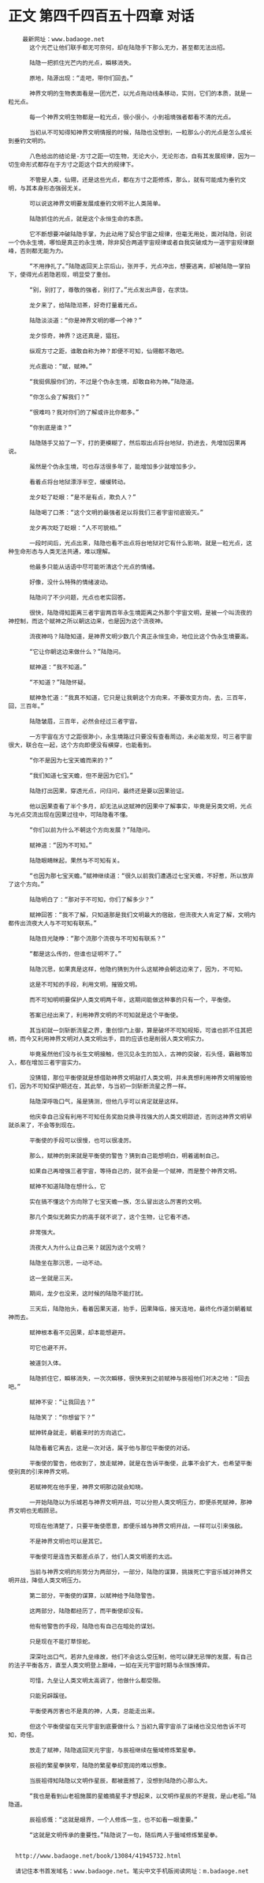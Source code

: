 # 正文 第四千四百五十四章 对话
        最新网址：www.badaoge.net
          这个光芒让他们联手都无可奈何，却在陆隐手下那么无力，甚至都无法出招。
      
          陆隐一把抓住光芒内的光点，瞬移消失。
      
          原地，陆源出现：“走吧，带你们回去。”
      
          神界文明的生物表面看是一团光芒，以光点拖动线条移动，实则，它们的本质，就是一粒光点。
      
          每一个神界文明生物都是一粒光点，很小很小，小到祖境强者都看不清的光点。
      
          当初从不可知得知神界文明情报的时候，陆隐也没想到，一粒那么小的光点是怎么成长到垂钓文明的。
      
          八色给出的结论是-方寸之距一切生物，无论大小，无论形态，自有其发展规律，因为一切生命形式都存在于方寸之距这个巨大的规律下。
      
          不管是人类，仙翎，还是这些光点，都在方寸之距修炼，那么，就有可能成为垂钓文明，与其本身形态强弱无关。
      
          可以说这神界文明要发展成垂钓文明不比人类简单。
      
          陆隐抓住的光点，就是这个永恒生命的本质。
      
          它不断想要冲破陆隐手掌，为此动用了契合宇宙之规律，但毫无用处，面对陆隐，别说一个伪永生境，哪怕是真正的永生境，除非契合两道宇宙规律或者自我突破成为一道宇宙规律巅峰，否则都无能为力。
      
          “不用挣扎了。”陆隐返回天上宗后山，张开手，光点冲出，想要逃离，却被陆隐一掌拍下，使得光点若隐若现，明显受了重创。
      
          “别，别打了，尊敬的强者，别打了。”光点发出声音，在求饶。
      
          龙夕来了，给陆隐沏茶，好奇打量着光点。
      
          陆隐淡淡道：“你是神界文明的哪一个神？”
      
          龙夕惊奇，神界？这还真是，猖狂。
      
          纵观方寸之距，谁敢自称为神？即便不可知，仙翎都不敢吧。
      
          光点震动：“赋，赋神。”
      
          “我挺佩服你们的，不过是个伪永生境，却敢自称为神。”陆隐道。
      
          “你怎么会了解我们？”
      
          “很难吗？我对你们的了解或许比你都多。”
      
          “你到底是谁？”
      
          陆隐随手又拍了一下，打的更模糊了，然后取出点将台地狱，扔进去，先增加因果再说。
      
          虽然是个伪永生境，可也存活很多年了，能增加多少就增加多少。
      
          看着点将台地狱漂浮半空，缓缓转动。
      
          龙夕眨了眨眼：“是不是有点，欺负人？”
      
          陆隐喝了口茶：“这个文明的最强者足以将我们三者宇宙彻底毁灭。”
      
          龙夕再次眨了眨眼：“人不可貌相。”
      
          一段时间后，光点出来，陆隐也看不出点将台地狱对它有什么影响，就是一粒光点，这种生命形态与人类无法共通，难以理解。
      
          他最多只能从话语中尽可能听清这个光点的情绪。
      
          好像，没什么特殊的情绪波动。
      
          陆隐问了不少问题，光点也老实回答。
      
          很快，陆隐得知距离三者宇宙两百年永生境距离之外那个宇宙文明，是被一个叫流夜的神控制，而这个赋神之所以朝这边来，也是因为这个流夜神。
      
          流夜神吗？陆隐知道，是神界文明少数几个真正永恒生命，地位比这个伪永生境要高。
      
          “它让你朝这边来做什么？”陆隐问。
      
          赋神道：“我不知道。”
      
          “不知道？”陆隐怀疑。
      
          赋神急忙道：“我真不知道，它只是让我朝这个方向来，不要改变方向，去，三百年，回，三百年。”
      
          陆隐皱眉，三百年，必然会经过三者宇宙。
      
          一方宇宙在方寸之距很渺小，永生境路过只要没有查看周边，未必能发现，可三者宇宙很大，联合在一起，这个方向即便没有横穿，也能看到。
      
          “你不是因为七宝天蟾而来的？”
      
          “我们知道七宝天蟾，但不是因为它们。”
      
          陆隐打出因果，穿透光点，问归问，最终还是要以因果验证。
      
          他以因果查看了半个多月，却无法从这赋神的因果中了解事实，毕竟是另类文明，光点与光点交流出现在因果过往中，可陆隐看不懂。
      
          “你们以前为什么不朝这个方向发展？”陆隐问。
      
          赋神道：“因为不可知。”
      
          陆隐眼睛眯起，果然与不可知有关。
      
          “也因为那七宝天蟾。”赋神继续道：“很久以前我们遭遇过七宝天蟾，不好惹，所以放弃了这个方向。”
      
          陆隐明白了：“那对于不可知，你们了解多少？”
      
          赋神回答：“我不了解，只知道那是我们文明最大的宿敌，但流夜大人肯定了解，文明内都传出流夜大人与不可知有联系。”
      
          陆隐目光陡睁：“那个流那个流夜与不可知有联系？”
      
          “都是这么传的，但谁也证明不了。”
      
          陆隐沉思，如果真是这样，他隐约猜到为什么这赋神会朝这边来了，因为，不可知。
      
          这是不可知的手段，利用文明，摧毁文明。
      
          而不可知明明要保护人类文明两千年，这期间能做这种事的只有一个，平衡使。
      
          答案已经出来了，利用神界文明的不可知就是这个平衡使。
      
          其当初就一剑斩断流星之界，重创惊门上御，算是破坏不可知规矩，可谁也抓不住其把柄，而今又利用神界文明对人类文明出手，目的应该也是削弱人类文明实力。
      
          毕竟虽然他们没与长生文明接触，但沉见永生的加入，古神的突破，石头怪，霸融等加入，都在增加三者宇宙实力。
      
          没猜错，那位平衡使就是想借助神界文明敲打人类文明，并未真想利用神界文明摧毁他们，因为不可知保护期还在，其此举，与当初一剑斩断流星之界一样。
      
          陆隐深呼吸口气，虽是猜测，但他几乎可以肯定就是这样。
      
          他庆幸自己没有利用不可知任务奖励兑换寻找强大的人类文明踪迹，否则这神界文明早就杀来了，不会等到现在。
      
          平衡使的手段可以很慢，也可以很凌厉。
      
          那么，赋神的到来就是平衡使的警告？猜到自己能想明白，明着遏制自己。
      
          如果自己再增强三者宇宙，等待自己的，就不会是一个赋神，而是整个神界文明。
      
          赋神不知道陆隐在想什么，它
      
          实在搞不懂这个方向除了七宝天蟾一族，怎么冒出这么厉害的文明。
      
          那几个类似无赖实力的高手就不说了，这个生物，让它看不透。
      
          非常强大。
      
          流夜大人为什么让自己来？就因为这个文明？
      
          陆隐坐在那沉思，一动不动。
      
          这一坐就是三天。
      
          期间，龙夕也没来，这时候的陆隐不能打扰。
      
          三天后，陆隐抬头，看着因果天道，抬手，因果降临，接天连地，最终化作道剑朝着赋神而去。
      
          赋神根本看不见因果，却本能想避开。
      
          可它也避不开。
      
          被道剑入体。
      
          陆隐抓住它，瞬移消失，一次次瞬移，很快来到之前赋神与辰祖他们对决之地：“回去吧。”
      
          赋神不安：“让我回去？”
      
          陆隐笑了：“你想留下？”
      
          赋神转身就走，朝着来时的方向逃亡。
      
          陆隐看着它离去，这是一次对话，属于他与那位平衡使的对话。
      
          平衡使的警告，他收到了，放走赋神，就是在告诉平衡使，此事不会扩大，也希望平衡使别真的引来神界文明。
      
          若赋神死在他手里，神界文明那边就会知晓。
      
          一开始陆隐以为乐城若与神界文明开战，可以分担人类文明压力，即便杀死赋神，那神界文明也无暇顾忌。
      
          可现在他清楚了，只要平衡使愿意，即便乐城与神界文明开战，一样可以引来强敌。
      
          不是神界文明也可以是其它。
      
          平衡使可是连告天都差点杀了，他们人类文明差的太远。
      
          当前与神界文明的形势分为两部分，一部分，陆隐的谋算，挑拨死亡宇宙乐城对神界文明开战，降低人类文明压力。
      
          第二部分，平衡使的谋算，以赋神给予陆隐警告。
      
          这两部分，陆隐都经历了，而平衡使却没有。
      
          他有他警告的手段，陆隐也有自己在暗处的谋划。
      
          只是现在不能打草惊蛇。
      
          深深吐出口气，若非九垒缘故，他们不会这么受压制，他可以肆无忌惮的发展，有自己的法子平衡各方，直至人类文明登上巅峰，一如在天元宇宙时期与永恒族博弈。
      
          可惜，九垒让人类文明太高调了，他做什么都受限。
      
          只能另辟蹊径。
      
          平衡使再厉害也不是真的神，人类，总能走出来。
      
          但这个平衡使留在天元宇宙到底要做什么？当初九霄宇宙杀了柒绪也没见他告诉不可知，奇怪。
      
          放走了赋神，陆隐返回天元宇宙，与辰祖继续在蜃域修炼繁星拳。
      
          辰祖的繁星拳狭窄，陆隐的繁星拳却宽阔的难以想象。
      
          当辰祖得知陆隐以文明作星辰，都被震撼了，没想到陆隐的心那么大。
      
          “我也是看到山老祖施展的星蟾摘星手才想起来，以文明作星辰的不是我，是山老祖。”陆隐道。
      
          辰祖感慨：“这就是眼界，一个人修炼一生，也不如看一眼重要。”
      
          “这就是文明传承的重要性。”陆隐说了一句，随后两人于蜃域修炼繁星拳。
      
      
      http://www.badaoge.net/book/13084/41945732.html
      
      请记住本书首发域名：www.badaoge.net。笔尖中文手机版阅读网址：m.badaoge.net